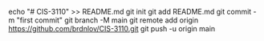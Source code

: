 echo "# CIS-3110" >> README.md
git init
git add README.md
git commit -m "first commit"
git branch -M main
git remote add origin https://github.com/brdnlov/CIS-3110.git
git push -u origin main

